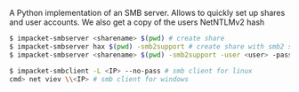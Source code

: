 A Python implementation of an SMB server. Allows to quickly set up shares and user accounts.
We also get a copy of the users NetNTLMv2 hash
```bash
$ impacket-smbserver <sharename> $(pwd) # create share
$ impacket-smbserver hax $(pwd) -smb2support # create share with smb2 support 
$ impacket-smbserver <sharename> $(pwd) -smb2support -user <user> -password <passwd> # create share with credentials

$ impacket-smbclient -L <IP> --no-pass # smb client for linux
cmd> net viev \\<IP> # smb client for windows 
```